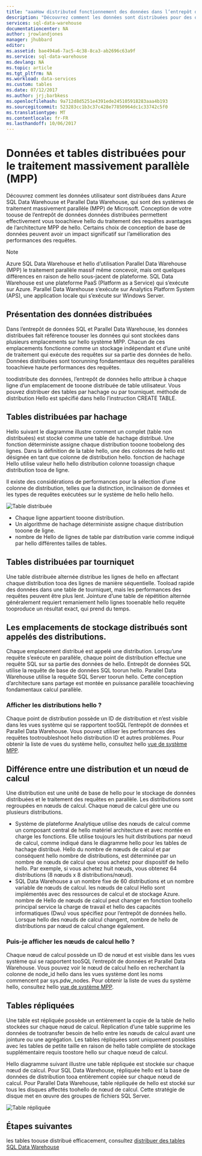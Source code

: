 ```yaml
---
title: "aaaHow distributed fonctionnement des données dans l’entrepôt de données SQL Azure | Documents Microsoft"
description: "Découvrez comment les données sont distribuées pour des options massivement parallèles de traitement (MPP) et hello pour distribuer des tables dans Azure SQL Data Warehouse et Parallel Data Warehouse."
services: sql-data-warehouse
documentationcenter: NA
author: jrowlandjones
manager: jhubbard
editor: 
ms.assetid: bae494a6-7ac5-4c38-8ca3-ab2696c63a9f
ms.service: sql-data-warehouse
ms.devlang: NA
ms.topic: article
ms.tgt_pltfrm: NA
ms.workload: data-services
ms.custom: tables
ms.date: 07/12/2017
ms.author: jrj;barbkess
ms.openlocfilehash: 9a712d8d5251e4391ede245105918283aaa4b193
ms.sourcegitcommit: 523283cc1b3c37c428e77850964dc1c33742c5f0
ms.translationtype: MT
ms.contentlocale: fr-FR
ms.lasthandoff: 10/06/2017
---
```

# <a name="distributed-data-and-distributed-tables-for-massively-parallel-processing-mpp"></a>Données et tables distribuées pour le traitement massivement parallèle (MPP)
Découvrez comment les données utilisateur sont distribuées dans Azure SQL Data Warehouse et Parallel Data Warehouse, qui sont des systèmes de traitement massivement parallèle (MPP) de Microsoft. Conception de votre toouse de l’entrepôt de données données distribuées permettent effectivement vous tooachieve hello du traitement des requêtes avantages de l’architecture MPP de hello. Certains choix de conception de base de données peuvent avoir un impact significatif sur l’amélioration des performances des requêtes.  

> [!NOTE]
> Azure SQL Data Warehouse et hello d’utilisation Parallel Data Warehouse (MPP) le traitement parallèle massif même concevoir, mais ont quelques différences en raison de hello sous-jacent de plateforme. SQL Data Warehouse est une plateforme PaaS (Platform as a Service) qui s’exécute sur Azure. Parallel Data Warehouse s’exécute sur Analytics Platform System (APS), une application locale qui s’exécute sur Windows Server.
> 
> 

## <a name="what-is-distributed-data"></a>Présentation des données distribuées
Dans l’entrepôt de données SQL et Parallel Data Warehouse, les données distribuées fait référence toouser les données qui sont stockées dans plusieurs emplacements sur hello système MPP. Chacun de ces emplacements fonctionne comme un stockage indépendant et d’une unité de traitement qui exécute des requêtes sur sa partie des données de hello. Données distribuées sont toorunning fondamentaux des requêtes parallèles tooachieve haute performances des requêtes.

toodistribute des données, l’entrepôt de données hello attribue à chaque ligne d’un emplacement de tooone distribuée de table utilisateur.  Vous pouvez distribuer des tables par hachage ou par tourniquet. méthode de distribution Hello est spécifié dans hello l’instruction CREATE TABLE. 

## <a name="hash-distributed-tables"></a>Tables distribuées par hachage
Hello suivant le diagramme illustre comment un complet (table non distribuées) est stocké comme une table de hachage distribué. Une fonction déterministe assigne chaque distribution tooone toobelong des lignes. Dans la définition de la table hello, une des colonnes de hello est désignée en tant que colonne de distribution hello. fonction de hachage Hello utilise valeur hello hello distribution colonne tooassign chaque distribution tooa de ligne.

Il existe des considérations de performances pour la sélection d’une colonne de distribution, telles que la distinction, inclinaison de données et les types de requêtes exécutées sur le système de hello hello hello.

![Table distribuée](media/sql-data-warehouse-distributed-data/hash-distributed-table.png "Table distribuée")  

* Chaque ligne appartient tooone distribution.  
* Un algorithme de hachage déterministe assigne chaque distribution tooone de ligne.  
* nombre de Hello de lignes de table par distribution varie comme indiqué par hello différentes tailles de tables.

## <a name="round-robin-distributed-tables"></a>Tables distribuées par tourniquet
Une table distribuée alternée distribue les lignes de hello en affectant chaque distribution tooa des lignes de manière séquentielle. Tooload rapide des données dans une table de tourniquet, mais les performances des requêtes peuvent être plus lent.  Jointure d’une table de répétition alternée généralement requiert remaniement hello lignes tooenable hello requête tooproduce un résultat exact, qui prend du temps.

## <a name="distributed-storage-locations-are-called-distributions"></a>Les emplacements de stockage distribués sont appelés des distributions.
Chaque emplacement distribué est appelé une distribution. Lorsqu’une requête s’exécute en parallèle, chaque point de distribution effectue une requête SQL sur sa partie des données de hello. Entrepôt de données SQL utilise la requête de base de données SQL toorun hello. Parallel Data Warehouse utilise la requête SQL Server toorun hello. Cette conception d’architecture sans partage est montée en puissance parallèle tooachieving fondamentaux calcul parallèle.

### <a name="can-i-view-hello-distributions"></a>Afficher les distributions hello ?
Chaque point de distribution possède un ID de distribution et n’est visible dans les vues système qui se rapportent tooSQL l’entrepôt de données et Parallel Data Warehouse. Vous pouvez utiliser les performances des requêtes tootroubleshoot hello distribution ID et autres problèmes. Pour obtenir la liste de vues du système hello, consultez hello [vue de système MPP](sql-data-warehouse-reference-tsql-statements.md).

## <a name="difference-between-a-distribution-and-a-compute-node"></a>Différence entre une distribution et un nœud de calcul
Une distribution est une unité de base de hello pour le stockage de données distribuées et le traitement des requêtes en parallèle. Les distributions sont regroupées en nœuds de calcul. Chaque nœud de calcul gère une ou plusieurs distributions.  

* Système de plateforme Analytique utilise des nœuds de calcul comme un composant central de hello matériel architecture et avec montée en charge les fonctions. Elle utilise toujours les huit distributions par nœud de calcul, comme indiqué dans le diagramme hello pour les tables de hachage distribué. Hello du nombre de nœuds de calcul et par conséquent hello nombre de distributions, est déterminée par un nombre de nœuds de calcul que vous achetez pour dispositif de hello hello. Par exemple, si vous achetez huit nœuds, vous obtenez 64 distributions (8 nœuds x 8 distributions/nœud). 
* SQL Data Warehouse a un nombre fixe de 60 distributions et un nombre variable de nœuds de calcul. les nœuds de calcul Hello sont implémentés avec des ressources de calcul et de stockage Azure. nombre de Hello de nœuds de calcul peut changer en fonction toohello principal service la charge de travail et hello des capacités informatiques (Dwu) vous spécifiez pour l’entrepôt de données hello. Lorsque hello des nœuds de calcul changent, nombre de hello de distributions par nœud de calcul change également. 

### <a name="can-i-view-hello-compute-nodes"></a>Puis-je afficher les nœuds de calcul hello ?
Chaque nœud de calcul possède un ID de nœud et est visible dans les vues système qui se rapportent tooSQL l’entrepôt de données et Parallel Data Warehouse.  Vous pouvez voir le nœud de calcul hello en recherchant la colonne de node_id hello dans les vues système dont les noms commencent par sys.pdw_nodes. Pour obtenir la liste de vues du système hello, consultez hello [vue de système MPP](sql-data-warehouse-reference-tsql-statements.md).

## <a name="Replicated"></a>Tables répliquées
Une table est répliquée possède un entièrement la copie de la table de hello stockées sur chaque nœud de calcul. Réplication d’une table supprime les données de tootransfer besoin de hello entre les nœuds de calcul avant une jointure ou une agrégation. Les tables répliquées sont uniquement possibles avec les tables de petite taille en raison de hello table complète de stockage supplémentaire requis toostore hello sur chaque nœud de calcul.  

Hello diagramme suivant illustre une table répliquée est stockée sur chaque nœud de calcul. Pour SQL Data Warehouse, répliquée hello est la base de données de distribution tooa entièrement copiée sur chaque nœud de calcul. Pour Parallel Data Warehouse, table répliquée de hello est stocké sur tous les disques affectés toohello de nœud de calcul.  Cette stratégie de disque met en œuvre des groupes de fichiers SQL Server.  

![Table répliquée](media/sql-data-warehouse-distributed-data/replicated-table.png "Table répliquée") 

## <a name="next-steps"></a>Étapes suivantes
les tables toouse distribué efficacement, consultez [distribuer des tables SQL Data Warehouse](sql-data-warehouse-tables-distribute.md)  

